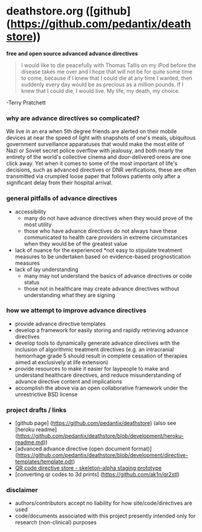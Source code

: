 # deathstore.org ([github] (https://github.com/pedantix/deathstore))
**free and open source advanced advance directives**

>I would like to die peacefully with Thomas Tallis on my iPod before the disease takes me over and I hope that will not be for quite some time to come, because if I knew that I could die at any time I wanted, then suddenly every day would be as precious as a million pounds. If I knew that I could die, I would live. My life, my death, my choice.

-Terry Pratchett

### why are advance directives so complicated?
We live in an era when 5th degree friends are alerted on their mobile devices at near the speed of light with snapshots of one's meals,  ubiquitous government surveillance apparatuses that would make the most elite of Nazi or Soviet secret police overflow with jealousy, and both nearly the entirety of the world's collective cinema and door-delivered oreos are one click away. Yet when it comes to some of the most important of life's decisions, such as advanced directives or DNR verifications, these are often transmitted via crumpled loose paper that  follows patients only after a significant delay from their hospital arrival.

### general pitfalls of advance directives
* accessibility
    * many do not have advance directives when they would prove of the most utility
    * those who have advance directives do not always have these communicated to health care providers in extreme circumstances when they would be of the greatest value
* lack of nuance for the experienced
    *not easy to stipulate treatment measures to be undertaken based on evidence-based prognostication measures
* lack of lay understanding
    * many may not understand the basics of advance directives or code status
    * those not in healthcare may create advance directives without understanding what they are signing

### how we attempt to improve advance directives
* provide advance directive templates
* develop a framework for easily storing and rapidly retrieving advance directives
* develop tools to dynamically generate advance directives with the inclusion of algorithmic treatment directives (e.g. an intracranial hemorrhage grade 5 should result in complete cessation of therapies aimed at exclusively at life extension)
* provide resources to make it easier for laypeople to make and understand healthcare directives, and reduce misunderstanding of advance directive content and implications
* accomplish the above via an open collaborative framework under the unrestrictive BSD license

### project drafts / links
* [github page] (https://github.com/pedantix/deathstore) (also see [heroku readme] (https://github.com/pedantix/deathstore/blob/development/heroku-readme.md))
* [advanced advance directive (open document format)] (https://github.com/pedantix/deathstore/blob/development/directive-templates/template.odt)
* [QR code directive store - skeleton-alpha staging prototype](https://deathstore-staging.herokuapp.com/)
* [converting qr codes to 3d prints] (https://github.com/ak1n/qr2stl)

### disclaimer
* authors/contributors accept no liability for how site/code/directives are used
* code/documents associated with this project presently intended only for research (non-clinical) purposes